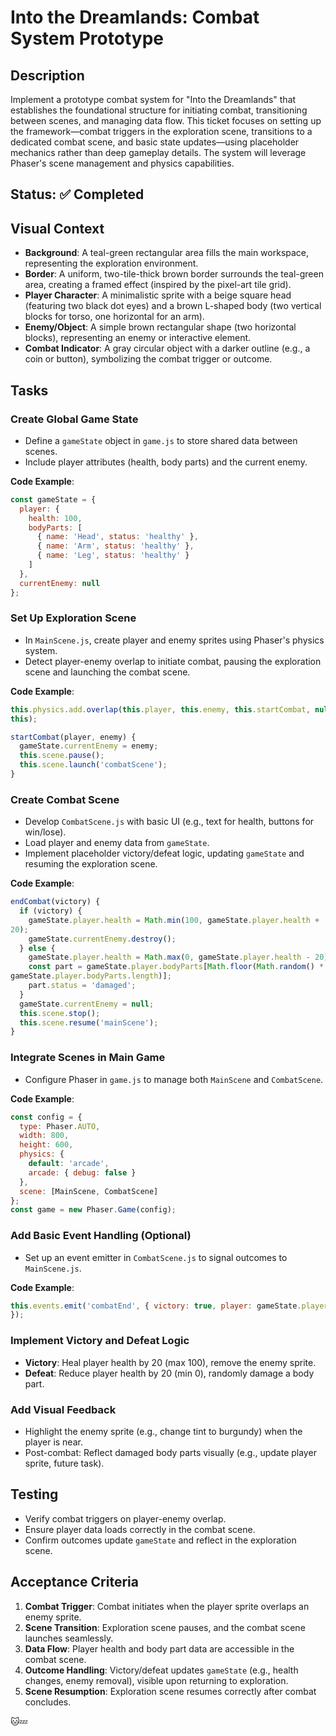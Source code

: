 # Into the Dreamlands: Combat System Prototype

## Description

Implement a prototype combat system for "Into the Dreamlands" that 
establishes the foundational structure for initiating combat, 
transitioning between scenes, and managing data flow. This ticket focuses 
on setting up the framework—combat triggers in the exploration scene, 
transitions to a dedicated combat scene, and basic state updates—using 
placeholder mechanics rather than deep gameplay details. The system will 
leverage Phaser's scene management and physics capabilities.

## Status: ✅ Completed

## Visual Context

- **Background**: A teal-green rectangular area fills the main workspace, 
representing the exploration environment.
- **Border**: A uniform, two-tile-thick brown border surrounds the 
teal-green area, creating a framed effect (inspired by the pixel-art tile 
grid).
- **Player Character**: A minimalistic sprite with a beige square head 
(featuring two black dot eyes) and a brown L-shaped body (two vertical 
blocks for torso, one horizontal for an arm).
- **Enemy/Object**: A simple brown rectangular shape (two horizontal 
blocks), representing an enemy or interactive element.
- **Combat Indicator**: A gray circular object with a darker outline 
(e.g., a coin or button), symbolizing the combat trigger or outcome.

## Tasks

### Create Global Game State

- Define a `gameState` object in `game.js` to store shared data between 
scenes.
- Include player attributes (health, body parts) and the current enemy.

**Code Example**:
```javascript
const gameState = {
  player: {
    health: 100,
    bodyParts: [
      { name: 'Head', status: 'healthy' },
      { name: 'Arm', status: 'healthy' },
      { name: 'Leg', status: 'healthy' }
    ]
  },
  currentEnemy: null
};
```

### Set Up Exploration Scene

- In `MainScene.js`, create player and enemy sprites using Phaser's 
physics system.
- Detect player-enemy overlap to initiate combat, pausing the exploration 
scene and launching the combat scene.

**Code Example**:
```javascript
this.physics.add.overlap(this.player, this.enemy, this.startCombat, null, 
this);
```

```javascript
startCombat(player, enemy) {
  gameState.currentEnemy = enemy;
  this.scene.pause();
  this.scene.launch('combatScene');
}
```

### Create Combat Scene

- Develop `CombatScene.js` with basic UI (e.g., text for health, buttons 
for win/lose).
- Load player and enemy data from `gameState`.
- Implement placeholder victory/defeat logic, updating `gameState` and 
resuming the exploration scene.

**Code Example**:
```javascript
endCombat(victory) {
  if (victory) {
    gameState.player.health = Math.min(100, gameState.player.health + 
20);
    gameState.currentEnemy.destroy();
  } else {
    gameState.player.health = Math.max(0, gameState.player.health - 20);
    const part = gameState.player.bodyParts[Math.floor(Math.random() * 
gameState.player.bodyParts.length)];
    part.status = 'damaged';
  }
  gameState.currentEnemy = null;
  this.scene.stop();
  this.scene.resume('mainScene');
}
```

### Integrate Scenes in Main Game

- Configure Phaser in `game.js` to manage both `MainScene` and 
`CombatScene`.

**Code Example**:
```javascript
const config = {
  type: Phaser.AUTO,
  width: 800,
  height: 600,
  physics: {
    default: 'arcade',
    arcade: { debug: false }
  },
  scene: [MainScene, CombatScene]
};
const game = new Phaser.Game(config);
```

### Add Basic Event Handling (Optional)

- Set up an event emitter in `CombatScene.js` to signal outcomes to 
`MainScene.js`.

**Code Example**:
```javascript
this.events.emit('combatEnd', { victory: true, player: gameState.player 
});
```

### Implement Victory and Defeat Logic

- **Victory**: Heal player health by 20 (max 100), remove the enemy 
sprite.
- **Defeat**: Reduce player health by 20 (min 0), randomly damage a body 
part.

### Add Visual Feedback

- Highlight the enemy sprite (e.g., change tint to burgundy) when the 
player is near.
- Post-combat: Reflect damaged body parts visually (e.g., update player 
sprite, future task).

## Testing

- Verify combat triggers on player-enemy overlap.
- Ensure player data loads correctly in the combat scene.
- Confirm outcomes update `gameState` and reflect in the exploration 
scene.

## Acceptance Criteria

1. **Combat Trigger**: Combat initiates when the player sprite overlaps 
an enemy sprite.
2. **Scene Transition**: Exploration scene pauses, and the combat scene 
launches seamlessly.
3. **Data Flow**: Player health and body part data are accessible in the 
combat scene.
4. **Outcome Handling**: Victory/defeat updates `gameState` (e.g., health 
changes, enemy removal), visible upon returning to exploration.
5. **Scene Resumption**: Exploration scene resumes correctly after combat 
concludes.

🐱💤
